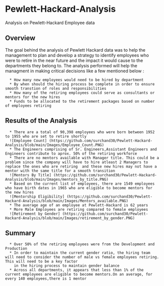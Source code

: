 # Pewlett-Hackard-Analysis
Analysis on Pewlett-Hackard Employee data

## Overview

The goal behind the analysis of Pewlett Hackard data was to help the management to plan and develop a strategy to identify employees who were to retire in the near future and the impact it would cause to the departments they belong to. The analysis performed will help the managment in making critical decisions like a few mentioned below :

      * How many new employees would need to be hired by department
      * By when should the hiring process be complete in order to ensure smooth transtion of roles and responsibilities
      * How many of the retiring employees could serve as consultants or mentors for the new hires
      * Funds to be allocated to the retirement packages based on number of employees retiring
            
## Results of the Analysis

      * There are a total of 90,398 employees who were born between 1952 to 1955 who are set to retire shortly 
      ![Employee Count] (https://github.com/surchand30/Pewlett-Hackard-Analysis/blob/main/Images/Employee_Count.PNG)
      * The Engineers comprising of Sr. Engineers,Assistant Engineers and Engineers contribute to aprox. 50% of the retiring workforce
      * There are no mentors available with Manager title. This could be a problem since the company will have to hire atleast 2 Managers to replace the ones who are retiring  and these new hires may not have a mentor with the same title for a smooth transition
      ![Mentors By Title] (https://github.com/surchand30/Pewlett-Hackard-Analysis/blob/main/Images/mentors_by_title.PNG)    
      * Based on the current list of employees, there are 1549 employees who have birth dates in 1965 who are eligible to become mentors for the new hires
      ![Mentorship Eligibility] (https://github.com/surchand30/Pewlett-Hackard-Analysis/blob/main/Images/Mentors_available.PNG)
      * The average age of an employee at Pewlett-Hackard is 62 years
      * More Male Employees are retiring compared to female employees
      ![Retirement by Gender] (https://github.com/surchand30/Pewlett-Hackard-Analysis/blob/main/Images/retirement_by_gender.PNG)
      
## Summary

      * Over 50% of the retiring employees were from the Development and Production 
      * In order to maintain the current gender ratio, the hiring team will need to consider the number of male vs female employees retiring. This will need to be a key factor 
        in the hiring process to maintain gender balance
      * Across all departments, it appears that less than 1% of the current employees are eligible to become mentors.On an average, for every 140 employees,there is 1 mentor 
      


    
